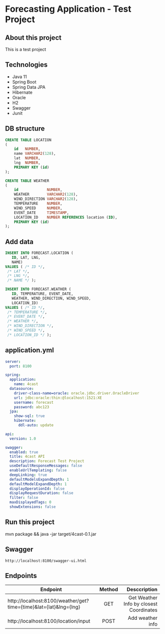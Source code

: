 # Forecasting Application - Test Project

## About this project
This is a test project

## Technologies

- Java 11
- Spring Boot
- Spring Data JPA
- Hibernate
- Oracle
- H2
- Swagger
- Junit

## DB structure

```sql
CREATE TABLE LOCATION
(
    id   NUMBER,
    name VARCHAR2(128),
    lat  NUMBER,
    lng  NUMBER,
    PRIMARY KEY (id)
);

CREATE TABLE WEATHER
(
    id             NUMBER,
    WEATHER        VARCHAR2(128),
    WIND_DIRECTION VARCHAR2(128),
    TEMPERATURE    NUMBER,
    WIND_SPEED     NUMBER,
    EVENT_DATE     TIMESTAMP,
    LOCATION_ID    NUMBER REFERENCES location (ID),
    PRIMARY KEY (id)
);
```

## Add data

```sql
INSERT INTO FORECAST.LOCATION (
   ID, LAT, LNG, 
   NAME) 
VALUES ( /* ID */,
 /* LAT */,
 /* LNG */,
 /* NAME */ );

INSERT INTO FORECAST.WEATHER (
   ID, TEMPERATURE, EVENT_DATE, 
   WEATHER, WIND_DIRECTION, WIND_SPEED, 
   LOCATION_ID) 
VALUES ( /* ID */,
 /* TEMPERATURE */,
 /* EVENT_DATE */,
 /* WEATHER */,
 /* WIND_DIRECTION */,
 /* WIND_SPEED */,
 /* LOCATION_ID */ );
```

## application.yml
```yaml
server:
  port: 8100

spring:
  application:
    name: 4cast
  datasource:
    driver-class-name=oracle: oracle.jdbc.driver.OracleDriver
    url: jdbc:oracle:thin:@localhost:1521:XE
    username: forecast
    password: abc123
  jpa:
    show-sql: true
    hibernate:
      ddl-auto: update

api:
  version: 1.0

swagger:
  enabled: true
  title: 4cast API
  description: Forecast Test Project
  useDefaultResponseMessages: false
  enableUrlTemplating: false
  deepLinking: true
  defaultModelsExpandDepth: 1
  defaultModelExpandDepth: 1
  displayOperationId: false
  displayRequestDuration: false
  filter: false
  maxDisplayedTags: 0
  showExtensions: false
```      

## Run this project

mvn package && java -jar target/4cast-0.1.jar

## Swagger
```
http://localhost:8100/swagger-ui.html
```

## Endpoints

| Endpoint                                                          | Method            | Desccription                  |
| -------------                                                     |:-------------:    | -----:                        |
| http://localhost:8100/weather/get?time={time}&lat={lat}&lng={lng} | GET               | Get Weather Info by closest Coordinates |
| http://localhost:8100/location/input                               | POST              | Add weather info                        |